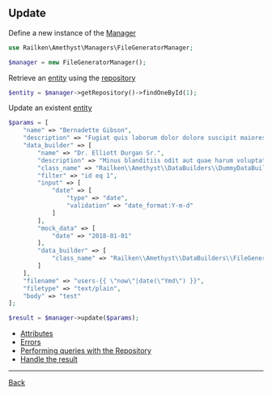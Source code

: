 ## Update 


Define a new instance of the [Manager](manager.md)

```php
use Railken\Amethyst\Managers\FileGeneratorManager;

$manager = new FileGeneratorManager();
```

Retrieve an [entity](model.md) using the [repository](repository.md)


```php
$entity = $manager->getRepository()->findOneById(1);
```

Update an existent [entity](model.md)

```php
$params = [
    "name" => "Bernadette Gibson",
    "description" => "Fugiat quis laborum dolor dolore suscipit maiores sed magni. Minima qui molestias ipsa. Possimus et culpa laborum nihil quod quidem.",
    "data_builder" => [
        "name" => "Dr. Elliott Durgan Sr.",
        "description" => "Minus blanditiis odit aut quae harum voluptatem. Maxime eum et expedita omnis error. Voluptatum numquam necessitatibus explicabo.",
        "class_name" => "Railken\\Amethyst\\DataBuilders\\DummyDataBuilder",
        "filter" => "id eq 1",
        "input" => [
            "date" => [
                "type" => "date",
                "validation" => "date_format:Y-m-d"
            ]
        ],
        "mock_data" => [
            "date" => "2018-01-01"
        ],
        "data_builder" => [
            "class_name" => "Railken\\Amethyst\\DataBuilders\\FileGeneratorDataBuilder"
        ]
    ],
    "filename" => "users-{{ \"now\"|date(\"Ymd\") }}",
    "filetype" => "text/plain",
    "body" => "test"
];

$result = $manager->update($params);
```

* [Attributes](attributes.md)
* [Errors](errors.md)
* [Performing queries with the Repository](repository.md)
* [Handle the result](result.md)

---
[Back](index.md)